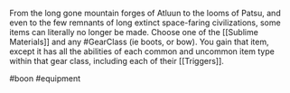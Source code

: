 From the long gone mountain forges of Atluun to the looms of Patsu, and even to the few remnants of long extinct space-faring civilizations, some items can literally no longer be made. Choose one of the [[Sublime Materials]] and any #GearClass (ie boots, or bow). You gain that item, except it has all the abilities of each common and uncommon item type within that gear class, including each of their [[Triggers]].

#boon #equipment